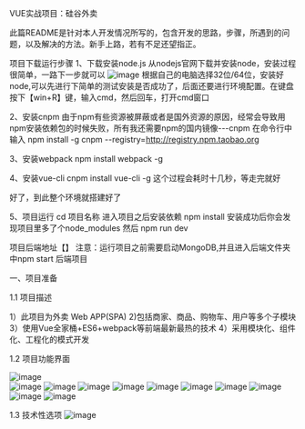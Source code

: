 VUE实战项目：硅谷外卖

此篇README是针对本人开发情况所写的，包含开发的思路，步骤，所遇到的问题，以及解决的方法。新手上路，若有不足还望指正。

项目下载运行步骤
1、下载安装node.js
  从nodejs官网下载并安装node，安装过程很简单，一路下一步就可以
  ![image](https://github.com/LLP66/gshop/blob/master/nodejs.PNG)
根据自己的电脑选择32位/64位，安装好node,可以先进行下简单的测试安装是否成功了，后面还要进行环境配置。在键盘按下【win+R】键，输入cmd，然后回车，打开cmd窗口

2、安装cnpm
由于npm有些资源被屏蔽或者是国外资源的原因，经常会导致用npm安装依赖包的时候失败，所有我还需要npm的国内镜像---cnpm
在命令行中输入 npm install -g cnpm --registry=http://registry.npm.taobao.org

3、安装webpack
npm install webpack -g

4、安装vue-cli
cnpm install vue-cli -g
这个过程会耗时十几秒，等走完就好

好了，到此整个环境就搭建好了

5、项目运行
cd 项目名称
进入项目之后安装依赖
npm install 
安装成功后你会发现项目里多了个node_modules
然后
npm run dev

项目后端地址【】
注意：运行项目之前需要启动MongoDB,并且进入后端文件夹中npm start 后端项目

一、项目准备

1.1  项目描述

1）此项目为外卖 Web APP(SPA)
2)包括商家、商品、购物车、用户等多个子模块
3）使用Vue全家桶+ES6+webpack等前端最新最热的技术
4）采用模块化、组件化、工程化的模式开发

1.2 项目功能界面

 ![image](https://github.com/LLP66/gshop/blob/master/msite.jpg)  
 ![image](https://github.com/LLP66/gshop/blob/master/search.jpg)
 ![image](https://github.com/LLP66/gshop/blob/master/order.jpg)
 ![image](https://github.com/LLP66/gshop/blob/master/profile.jpg) 
 ![image](https://github.com/LLP66/gshop/blob/master/login1.jpg) 
 ![image](https://github.com/LLP66/gshop/blob/master/login2.jpg) 
 ![image](https://github.com/LLP66/gshop/blob/master/shopgoods.jpg) 
 ![image](https://github.com/LLP66/gshop/blob/master/shoprating.jpg) 
 ![image](https://github.com/LLP66/gshop/blob/master/ratinginfo.jpg) 
 ![image](https://github.com/LLP66/gshop/blob/master/food.jpg) 
 ![image](https://github.com/LLP66/gshop/blob/master/cartlist.jpg) 
 

1.3 技术性选项
![image](https://github.com/LLP66/gshop/blob/master/%E6%8A%80%E6%9C%AF%E5%9E%8B%E9%80%89%E9%A1%B9.PNG)






































































